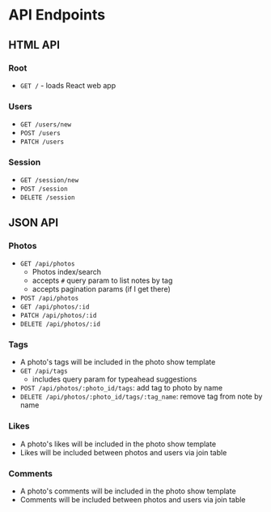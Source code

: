 # API Endpoints

## HTML API

### Root

- `GET /` - loads React web app

### Users

- `GET /users/new`
- `POST /users`
- `PATCH /users`

### Session

- `GET /session/new`
- `POST /session`
- `DELETE /session`

## JSON API

### Photos

- `GET /api/photos`
  - Photos index/search
  - accepts `#` query param to list notes by tag
  - accepts pagination params (if I get there)
- `POST /api/photos`
- `GET /api/photos/:id`
- `PATCH /api/photos/:id`
- `DELETE /api/photos/:id`

### Tags

- A photo's tags will be included in the photo show template
- `GET /api/tags`
  - includes query param for typeahead suggestions
- `POST /api/photos/:photo_id/tags`: add tag to photo by name
- `DELETE /api/photos/:photo_id/tags/:tag_name`: remove tag from note by name

### Likes
- A photo's likes will be included in the photo show template
- Likes will be included between photos and users via join table

### Comments
- A photo's comments will be included in the photo show template
- Comments will be included between photos and users via join table
